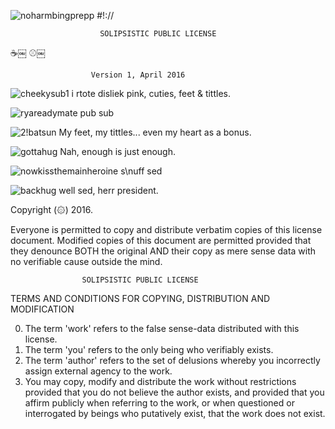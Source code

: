 ![noharmbingprepp](https://user-images.githubusercontent.com/90988117/141200819-6ab25c4b-297e-4b9b-8ae4-38c9526e939b.jpg)
#!://

                        SOLIPSISTIC PUBLIC LICENSE
☕￼
    <!-- https://mangadex.org/title/08603a45-e9b0-4ff5-b519-a73ecf5980a7/kougetsu-the-mechanical-puppet-ninja HTTP/1.69 Gratitude -->
    <!-- @mundfisck This is the end of the moth, so thQ 4 coming ixlone -->
    <!-- altho \u can ⧐ ⁻ with \ur fwiends, \yuyusually play .it .cz \yu have ⦸ -->
    <!-- When my heart no longer beats what will I say => ~MIKUUU111 -->
    <!-- ![Frederica_shades](https://user-images.githubusercontent.com/90988117/133908998-7b853254-6af4-4402-a04b-1ffe67aa0918.jpeg) -->
    <!-- https://mangadex.org/title/827263d0-81ee-4e61-8cbb-21f43354ad40/tsukihime-at-best-it-seems-like-imouto-doujinshi => That MGHT as well happen, .cz I love twintails that much -->
⚾￼

                      Version 1, April 2016
                      
<!--
![ezgif-2-77eff9e6ee55](https://user-images.githubusercontent.com/90988117/134017107-40be8962-e0af-4c8a-b5be-1daacd30e916.gif)

![annoyedhairband1](https://user-images.githubusercontent.com/90988117/138556523-64baeea8-a0d2-4127-9d2f-7bf6ba9bdf90.png)

![as_if_they_were_nyuus](https://user-images.githubusercontent.com/90988117/139343457-d5386a06-1fab-470d-8dab-26cd12c1868f.jpg)
-->
![cheekysub1](https://user-images.githubusercontent.com/90988117/139587618-8e450d24-5b78-4042-b685-675508f5c5e8.jpg)
i rtote disliek pink, cuties, feet & tittles.

![ryareadymate](https://user-images.githubusercontent.com/90988117/139587956-55173a82-132d-4013-bc89-afcc65b4b733.jpg)
pub sub

![2!batsun](https://user-images.githubusercontent.com/90988117/139587971-741277df-6f27-4b29-9d50-01f3fd39144b.jpg)
My feet, my tittles... even my heart as a bonus.

![gottahug](https://user-images.githubusercontent.com/90988117/139587990-31700fc8-d57b-42df-96a9-6ea220048ef1.jpg)
Nah, enough is just enough.

![nowkissthemainheroine](https://user-images.githubusercontent.com/90988117/139588131-b490a2a2-7083-4546-8845-895ca6f3ffa5.jpg)
s\nuff sed

![backhug](https://user-images.githubusercontent.com/90988117/139588143-6b6a30d1-ec66-41d3-81a4-af8bddaaa439.jpg)
well sed, herr president.

Copyright (۞) 2016.

Everyone is permitted to copy and distribute verbatim copies of
this license document. Modified copies of this document are 
permitted provided that they denounce BOTH the original AND their
copy as mere sense data with no verifiable cause outside the mind.

                    SOLIPSISTIC PUBLIC LICENSE
  TERMS AND CONDITIONS FOR COPYING, DISTRIBUTION AND MODIFICATION

0. The term 'work' refers to the false sense-data distributed
   with this license.
1. The term 'you' refers to the only being who verifiably exists.
2. The term 'author' refers to the set of delusions whereby you
   incorrectly assign external agency to the work.
3. You may copy, modify and distribute the work without restrictions
   provided that you do not believe the author exists, and provided
   that you affirm publicly when referring to the work, or when
   questioned or interrogated by beings who putatively exist, that
   the work does not exist. 

